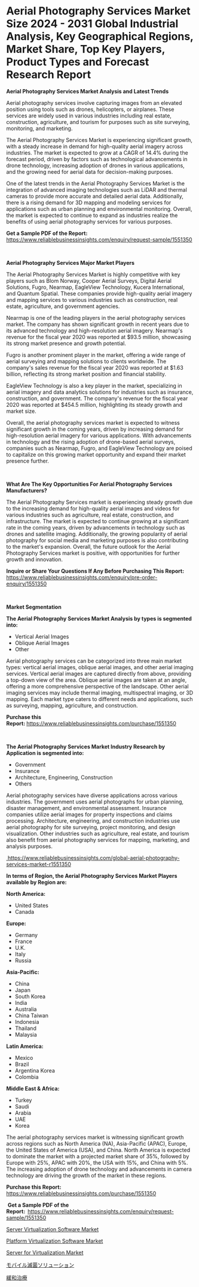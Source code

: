 <p><h1>Aerial Photography Services Market Size 2024 - 2031 Global Industrial Analysis, Key Geographical Regions, Market Share, Top Key Players, Product Types and Forecast Research Report</h1></p><p><strong>Aerial Photography Services Market Analysis and Latest Trends</strong></p>
<p><p>Aerial photography services involve capturing images from an elevated position using tools such as drones, helicopters, or airplanes. These services are widely used in various industries including real estate, construction, agriculture, and tourism for purposes such as site surveying, monitoring, and marketing.</p><p>The Aerial Photography Services Market is experiencing significant growth, with a steady increase in demand for high-quality aerial imagery across industries. The market is expected to grow at a CAGR of 14.4% during the forecast period, driven by factors such as technological advancements in drone technology, increasing adoption of drones in various applications, and the growing need for aerial data for decision-making purposes.</p><p>One of the latest trends in the Aerial Photography Services Market is the integration of advanced imaging technologies such as LiDAR and thermal cameras to provide more accurate and detailed aerial data. Additionally, there is a rising demand for 3D mapping and modeling services for applications such as urban planning and environmental monitoring. Overall, the market is expected to continue to expand as industries realize the benefits of using aerial photography services for various purposes.</p></p>
<p><strong>Get a Sample PDF of the Report:&nbsp;</strong> <a href="https://www.reliablebusinessinsights.com/enquiry/request-sample/1551350">https://www.reliablebusinessinsights.com/enquiry/request-sample/1551350</a></p>
<p>&nbsp;</p>
<p><strong>Aerial Photography Services Major Market Players</strong></p>
<p><p>The Aerial Photography Services Market is highly competitive with key players such as Blom Norway, Cooper Aerial Surveys, Digital Aerial Solutions, Fugro, Nearmap, EagleView Technology, Kucera International, and Quantum Spatial. These companies provide high-quality aerial imagery and mapping services to various industries such as construction, real estate, agriculture, and government agencies.</p><p>Nearmap is one of the leading players in the aerial photography services market. The company has shown significant growth in recent years due to its advanced technology and high-resolution aerial imagery. Nearmap's revenue for the fiscal year 2020 was reported at $93.5 million, showcasing its strong market presence and growth potential.</p><p>Fugro is another prominent player in the market, offering a wide range of aerial surveying and mapping solutions to clients worldwide. The company's sales revenue for the fiscal year 2020 was reported at $1.63 billion, reflecting its strong market position and financial stability.</p><p>EagleView Technology is also a key player in the market, specializing in aerial imagery and data analytics solutions for industries such as insurance, construction, and government. The company's revenue for the fiscal year 2020 was reported at $454.5 million, highlighting its steady growth and market size.</p><p>Overall, the aerial photography services market is expected to witness significant growth in the coming years, driven by increasing demand for high-resolution aerial imagery for various applications. With advancements in technology and the rising adoption of drone-based aerial surveys, companies such as Nearmap, Fugro, and EagleView Technology are poised to capitalize on this growing market opportunity and expand their market presence further.</p></p>
<p>&nbsp;</p>
<p><strong>What Are The Key Opportunities For Aerial Photography Services Manufacturers?</strong></p>
<p><p>The Aerial Photography Services market is experiencing steady growth due to the increasing demand for high-quality aerial images and videos for various industries such as agriculture, real estate, construction, and infrastructure. The market is expected to continue growing at a significant rate in the coming years, driven by advancements in technology such as drones and satellite imaging. Additionally, the growing popularity of aerial photography for social media and marketing purposes is also contributing to the market's expansion. Overall, the future outlook for the Aerial Photography Services market is positive, with opportunities for further growth and innovation.</p></p>
<p><strong>Inquire or Share Your Questions If Any Before Purchasing This Report:</strong> <a href="https://www.reliablebusinessinsights.com/enquiry/pre-order-enquiry/1551350">https://www.reliablebusinessinsights.com/enquiry/pre-order-enquiry/1551350</a></p>
<p>&nbsp;</p>
<p><strong>Market Segmentation</strong></p>
<p><strong>The Aerial Photography Services Market Analysis by types is segmented into:</strong></p>
<p><ul><li>Vertical Aerial Images</li><li>Oblique Aerial Images</li><li>Other</li></ul></p>
<p><p>Aerial photography services can be categorized into three main market types: vertical aerial images, oblique aerial images, and other aerial imaging services. Vertical aerial images are captured directly from above, providing a top-down view of the area. Oblique aerial images are taken at an angle, offering a more comprehensive perspective of the landscape. Other aerial imaging services may include thermal imaging, multispectral imaging, or 3D mapping. Each market type caters to different needs and applications, such as surveying, mapping, agriculture, and construction.</p></p>
<p><strong>Purchase this Report:&nbsp;</strong><a href="https://www.reliablebusinessinsights.com/purchase/1551350">https://www.reliablebusinessinsights.com/purchase/1551350</a></p>
<p>&nbsp;</p>
<p><strong>The Aerial Photography Services Market Industry Research by Application is segmented into:</strong></p>
<p><ul><li>Government</li><li>Insurance</li><li>Architecture, Engineering, Construction</li><li>Others</li></ul></p>
<p><p>Aerial photography services have diverse applications across various industries. The government uses aerial photographs for urban planning, disaster management, and environmental assessment. Insurance companies utilize aerial images for property inspections and claims processing. Architecture, engineering, and construction industries use aerial photography for site surveying, project monitoring, and design visualization. Other industries such as agriculture, real estate, and tourism also benefit from aerial photography services for mapping, marketing, and analysis purposes.</p></p>
<p><a href="https://www.reliablebusinessinsights.com/global-aerial-photography-services-market-r1551350">&nbsp;https://www.reliablebusinessinsights.com/global-aerial-photography-services-market-r1551350</a></p>
<p><strong>In terms of Region, the Aerial Photography Services Market Players available by Region are:</strong></p>
<p>
    <p> <strong> North America: </strong>
        <ul>
            <li>United States</li>
            <li>Canada</li>
        </ul>
        </p> 
    <p> <strong> Europe: </strong>
        <ul>
            <li>Germany</li>
            <li>France</li>
            <li>U.K.</li>
            <li>Italy</li>
            <li>Russia</li>
        </ul>
        </p> 
    <p> <strong> Asia-Pacific: </strong>
        <ul>
            <li>China</li>
            <li>Japan</li>
            <li>South Korea</li>
            <li>India</li>
            <li>Australia</li>
            <li>China Taiwan</li>
            <li>Indonesia</li>
            <li>Thailand</li>
            <li>Malaysia</li>
        </ul>
        </p> 
    <p> <strong> Latin America: </strong>
        <ul>
            <li>Mexico</li>
            <li>Brazil</li>
            <li>Argentina Korea</li>
            <li>Colombia</li>
        </ul>
        </p> 
    <p> <strong> Middle East & Africa: </strong>
        <ul>
            <li>Turkey</li>
            <li>Saudi</li>
            <li>Arabia</li>
            <li>UAE</li>
            <li>Korea</li>
        </ul>
    </p>
    </p>
<p><p>The aerial photography services market is witnessing significant growth across regions such as North America (NA), Asia-Pacific (APAC), Europe, the United States of America (USA), and China. North America is expected to dominate the market with a projected market share of 35%, followed by Europe with 25%, APAC with 20%, the USA with 15%, and China with 5%. The increasing adoption of drone technology and advancements in camera technology are driving the growth of the market in these regions.</p></p>
<p><strong>Purchase this Report: </strong><a href="https://www.reliablebusinessinsights.com/purchase/1551350">https://www.reliablebusinessinsights.com/purchase/1551350</a></p>
<p>&nbsp;<strong>Get a Sample PDF of the Report:&nbsp;&nbsp;</strong><a href="https://www.reliablebusinessinsights.com/enquiry/request-sample/1551350">https://www.reliablebusinessinsights.com/enquiry/request-sample/1551350</a></p>
<p><strong></strong></p>
<p><p><a href="https://github.com/yadanielu/Market-Research-Report-List-2/blob/main/server-virtualization-software-market.md">Server Virtualization Software Market</a></p><p><a href="https://github.com/qrkceaah30/Market-Research-Report-List-2/blob/main/platform-virtualization-software-market.md">Platform Virtualization Software Market</a></p><p><a href="https://github.com/caicuccucga/Market-Research-Report-List-2/blob/main/server-for-virtualization-market.md">Server for Virtualization Market</a></p><p><a href="https://medium.com/@kathleencrooks2003/%E6%90%BA%E5%B8%AF%E5%BC%8F%E6%BB%85%E8%8F%8C%E3%82%BD%E3%83%AA%E3%83%A5%E3%83%BC%E3%82%B7%E3%83%A7%E3%83%B3%E5%B8%82%E5%A0%B4%E3%81%AE%E8%A6%8F%E6%A8%A1-%E3%82%B7%E3%82%A7%E3%82%A2-%E3%81%8A%E3%82%88%E3%81%B3%E3%83%88%E3%83%AC%E3%83%B3%E3%83%89%E5%88%86%E6%9E%90%E3%83%AC%E3%83%9D%E3%83%BC%E3%83%88-%E8%A3%BD%E5%93%81%E5%88%A5-%E3%82%AF%E3%83%AD%E3%83%BC%E3%82%BA%E3%83%89%E3%83%AB%E3%83%BC%E3%83%97-%E3%82%AA%E3%83%BC%E3%83%97%E3%83%B3%E3%83%AB%E3%83%BC%E3%83%97-%E3%81%8A%E3%82%88%E3%81%B3%E3%82%BB%E3%82%B0%E3%83%A1%E3%83%B3%E3%83%88%E4%BA%88%E6%B8%AC-2024%E5%B9%B4-2031%E5%B9%B4-ad4f3ce82ac4">モバイル滅菌ソリューション</a></p><p><a href="https://medium.com/@dfs4ff/%E7%B7%A9%E5%92%8C%E6%B2%BB%E7%99%82%E5%B8%82%E5%A0%B4%E6%A6%82%E8%A6%81-2024%E5%B9%B4%E3%81%8B%E3%82%892031%E5%B9%B4%E3%81%BE%E3%81%A7%E3%81%AE%E3%82%B0%E3%83%AD%E3%83%BC%E3%83%90%E3%83%AB%E5%B8%82%E5%A0%B4%E5%8B%95%E5%90%91%E3%81%A8%E5%B0%86%E6%9D%A5%E5%B1%95%E6%9C%9B-593f754888c0">緩和治療</a></p></p>
